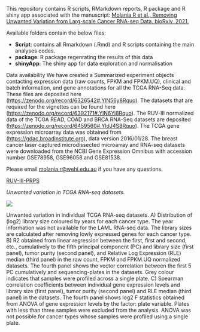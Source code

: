 This repository contains R scripts, RMarkdown reports, R package and R shiny app associated with the manuscript: [Molania R et al., Removing Unwanted Variation from Larg-scale Cancer RNA-seq Data. bioRxiv, 2021.]()

Available folders contain the below files:

- **Script**: contains all Rmarkdown (.Rmd)  and R scripts containing the main analyses codes. 
- **package**: R package regenrating the results of this data
- **shinyApp**: The shiny app for data exploration and normalisation

Data availability
We have created a Summarized experiment objects contacting expression data (raw counts, FPKM and FPKM.UQ), clinical and batch information, and gene annotations for all the TCGA RNA-Seq data. These files are deposited here (https://zenodo.org/record/6326542#.YlN56y8Rquo). The datasets that are required for the vignettes can be found here (https://zenodo.org/record/6392171#.YlN6Yi8Rquo). The RUV-III normalized data of the TCGA READ, COAD and BRCA RNA-Seq datasets are deposited (https://zenodo.org/record/6459560#.YldJ4S8Rquo). The TCGA gene expression microarray data was obtained from (https://gdac.broadinstitute.org), data version 2016/01/28. The breast cancer laser captured microdissected microarray and RNA-seq datasets were downloaded from the NCBI Gene Expression Omnibus with accession number GSE78958, GSE96058 and GSE81538. 


Please email molania.r@wehi.edu.au if you have any questions.

[RUV-III-PRPS](https://htmlpreview.github.io/?https://github.com/RMolania/Test/blob/main/TCGA_READ_RNAseq_tcgaCleaneR_Vignette2.html)

*Unwanted variation in TCGA RNA-seq datasets.*

<img src="./TCGA_Main1.png">

Unwanted variation in individual TCGA RNA-seq datasets. A) Distribution of (log2) library size coloured by years for each cancer type. The year information was not available for the LAML RNA-seq data. The library sizes are calculated after removing lowly expressed genes for each cancer type. B) R2 obtained from linear regression between the first, first and second, etc., cumulatively to the fifth principal component (PC) and library size (first panel), tumor purity (second panel), and Relative Log Expression (RLE) median (third panel) in the raw count, FPKM and FPKM.UQ normalized datasets. The fourth panel shows the vector correlation between the first 5 PC cumulatively and sequencing-plates in the datasets. Grey colour indicates that samples were profiled across a single plate. C) Spearman correlation coefficients between individual gene expression levels and library size (first panel), tumor purity (second panel) and RLE median (third panel) in the datasets. The fourth panel shows log2 F statistics obtained from ANOVA of gene expression levels by the factor: plate variable. Plates with less than three samples were excluded from the analysis. ANOVA was not possible for cancer types whose samples were profiled using a single plate.